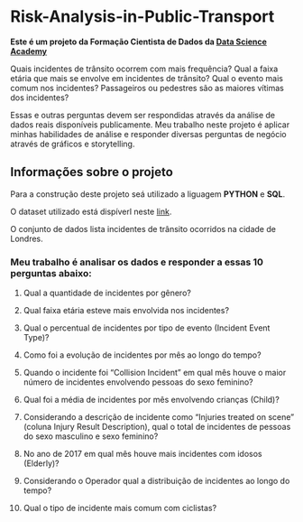 # Risk-Analysis-in-Public-Transport
**Este é um projeto da Formação Cientista de Dados da [Data Science Academy](https://www.datascienceacademy.com.br/)**

Quais incidentes de trânsito ocorrem com mais frequência? Qual a faixa etária que mais se envolve em incidentes de trânsito? Qual o evento mais comum nos incidentes? Passageiros ou pedestres são as maiores vítimas dos incidentes?

Essas e outras perguntas devem ser respondidas através da análise de dados reais disponíveis publicamente. Meu trabalho neste projeto é aplicar minhas habilidades de análise e responder diversas perguntas de negócio através de gráficos e storytelling.

## Informações sobre o projeto
Para a construção deste projeto seá utilizado a liguagem **PYTHON** e **SQL**.

O dataset utilizado está dispíverl neste [link](https://data.world/makeovermonday/2018w51).

O conjunto de dados lista incidentes de trânsito ocorridos na cidade de
Londres.

### **Meu trabalho é analisar os dados e responder a essas 10 perguntas abaixo**:

1. Qual a quantidade de incidentes por gênero?

2. Qual faixa etária esteve mais envolvida nos incidentes?

3. Qual o percentual de incidentes por tipo de evento (Incident Event Type)?

4. Como foi a evolução de incidentes por mês ao longo do tempo?

5. Quando o incidente foi “Collision Incident” em qual mês houve o maior número de incidentes envolvendo pessoas do sexo feminino?

6. Qual foi a média de incidentes por mês envolvendo crianças (Child)?

7. Considerando a descrição de incidente como “Injuries treated on scene” (coluna Injury Result Description), qual o total de incidentes de pessoas do sexo masculino e sexo feminino?

8. No ano de 2017 em qual mês houve mais incidentes com idosos (Elderly)?

9. Considerando o Operador qual a distribuição de incidentes ao longo do tempo?

10. Qual o tipo de incidente mais comum com ciclistas?

